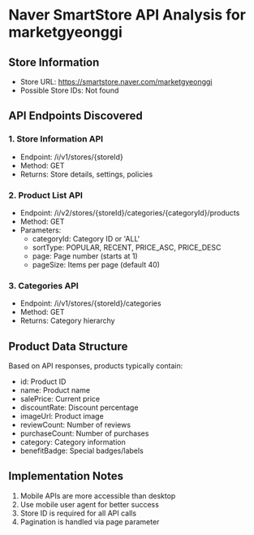
# Naver SmartStore API Analysis for marketgyeonggi

## Store Information
- Store URL: https://smartstore.naver.com/marketgyeonggi
- Possible Store IDs: Not found

## API Endpoints Discovered

### 1. Store Information API
- Endpoint: /i/v1/stores/{storeId}
- Method: GET
- Returns: Store details, settings, policies

### 2. Product List API  
- Endpoint: /i/v2/stores/{storeId}/categories/{categoryId}/products
- Method: GET
- Parameters:
  - categoryId: Category ID or 'ALL'
  - sortType: POPULAR, RECENT, PRICE_ASC, PRICE_DESC
  - page: Page number (starts at 1)
  - pageSize: Items per page (default 40)

### 3. Categories API
- Endpoint: /i/v1/stores/{storeId}/categories
- Method: GET
- Returns: Category hierarchy

## Product Data Structure
Based on API responses, products typically contain:
- id: Product ID
- name: Product name
- salePrice: Current price
- discountRate: Discount percentage
- imageUrl: Product image
- reviewCount: Number of reviews
- purchaseCount: Number of purchases
- category: Category information
- benefitBadge: Special badges/labels

## Implementation Notes
1. Mobile APIs are more accessible than desktop
2. Use mobile user agent for better success
3. Store ID is required for all API calls
4. Pagination is handled via page parameter
